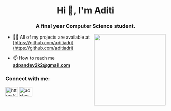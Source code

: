 <h1 align="center">Hi 👋, I'm Aditi</h1>
<h3 align="center">A final year Computer Science student.</h3>
<img align="right" src="https://art.pixilart.com/sr2712ab0b35ecd.gif" length=250 width=225>





- 👨‍💻 All of my projects are available at [https://github.com/aditiadri](https://github.com/aditiadri)

- 📫 How to reach me **adpandey2k2@gmail.com**


<h3 align="left">Connect with me:</h3>
<p align="left">
<a href="https://linkedin.com/in/https://www.linkedin.com/in/aditi-pandey-8ab678226/" target="blank"><img align="center" src="https://raw.githubusercontent.com/rahuldkjain/github-profile-readme-generator/master/src/images/icons/Social/linked-in-alt.svg" alt="https://www.linkedin.com/in/aditi-pandey-8ab678226/" height="30" width="40" /></a>
<a href="https://www.leetcode.com/adsher_head" target="blank"><img align="center" src="https://raw.githubusercontent.com/rahuldkjain/github-profile-readme-generator/master/src/images/icons/Social/leet-code.svg" alt="adsher_head" height="30" width="40" /></a>
</p>



